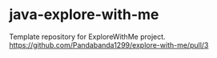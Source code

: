 # java-explore-with-me
Template repository for ExploreWithMe project.
https://github.com/Pandabanda1299/explore-with-me/pull/3